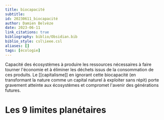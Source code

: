 ```yaml
---
title: biocapacité
subtitle:
id: 20230611_biocapacité
author: Damien Belvèze
date: 2023-06-11
link_citations: true
bibliography: biblio/Obsidian.bib
biblio_style: csl\ieee.csl
aliases: []
tags: [écologie]
---
```


Capacité des écosystèmes à produire les ressources nécessaires à faire tourner l'économie et à éliminer les déchets issus de la consommation de ces produits. 
Le [[capitalisme]] en ignorant cette biocapacité (en transformant la nature comme un capital naturel à exploiter sans répit) porte gravement atteinte aux écosystèmes et compromet l'avenir des générations futures. 

# Les 9 limites planétaires










